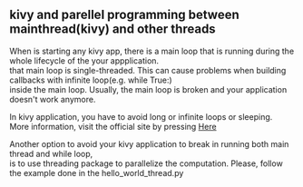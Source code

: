 <h2>kivy and parellel programming between mainthread(kivy) and other threads</h2>


<p> When is starting any kivy app, there is a main loop that is running during the whole lifecycle of the your appplication.<br>
  that main loop is single-threaded. This can cause problems when building callbacks with infinite loop(e.g. while True:) <br>
  inside the main loop. Usually, the main loop is broken and your application doesn't work anymore.
</p>
<p> In kivy application, you have to avoid long or infinite loops or sleeping.<br> More information, visit the official site by pressing <a href="https://kivy.org/doc/stable/guide/events.html" target="_blank">Here</a>
</p>
<p> Another option to avoid your kivy application to break in running both main thread and while loop,<br> 
  is to use threading package to parallelize the computation. Please, follow the example done in the hello_world_thread.py
</p>
